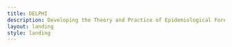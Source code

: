 ```yaml
---
title: DELPHI
description: Developing the Theory and Practice of Epidemiological Forecasting
layout: landing
style: landing
---
```

